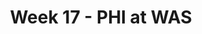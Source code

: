 ---
layout: game
title: Week 17 - PHI at WAS
season: 2018
game_id: 2018_17_PHI_WAS
away_team: PHI
home_team: WAS
---